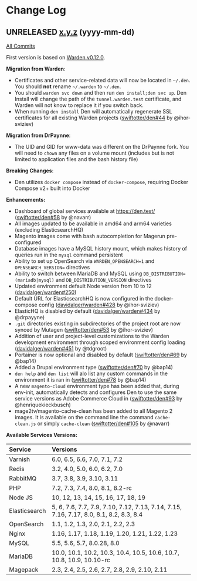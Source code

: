 # Change Log

## UNRELEASED [x.y.z](https://github.com/swiftotter/den/tree/x.y.z) (yyyy-mm-dd)
[All Commits](https://github.com/swiftotter/den/compare/a829648..main)

First version is based on [Warden v0.12.0](https://github.com/davidalger/warden).

**Migration from Warden**:
* Certificates and other service-related data will now be located in `~/.den`.  You should **not** rename `~/.warden` to `~/.den`.
* You should `warden svc down` and then run `den install;den svc up`. Den Install will change the path of the `tunnel.warden.test` certificate, and Warden will not know to replace it if you switch back.
* When running `den install` Den will automatically regenerate SSL certificates for all existing Warden projects ([swiftotter/den#44](https://github.com/swiftotter/den/pull/44) by @ihor-sviziev) 

**Migration from DrPaynne**:
* The UID and GID for www-data was different on the DrPaynne fork.  You will need to `chown` any files on a volume mount (includes but is not limited to application files and the bash history file)

**Breaking Changes**:
* Den utilizes `docker compose` instead of `docker-compose`, requiring Docker Compose v2+ built into Docker

**Enhancements:**

* Dashboard of global services available at https://den.test/ ([swiftotter/den#58](https://github.com/swiftotter/den/pull/58) by @navarr)
* All images updated to be available in amd64 and arm64 varieties (excluding ElasticsearchHQ)
* Magento images come with bash autocompletion for Magerun pre-configured
* Database images have a MySQL history mount, which makes history of queries run in the `mysql` command persistent
* Ability to set up OpenSearch via `WARDEN_OPENSEARCH=1` and `OPENSEARCH_VERSION=` directives
* Ability to switch between MariaDB and MySQL using `DB_DISTRIBUTION=(mariadb|mysql)` and `DB_DISTRIBUTION_VERSION` directives
* Updated environment default Node version from 10 to 12 ([davidalger/warden#250](https://github.com/davidalger/warden/issues/250))
* Default URL for ElasticsearchHQ is now configured in the docker-compose config ([davidalger/warden#428](https://github.com/davidalger/warden/pull/428) by @ihor-sviziev)
* ElasticHQ is disabled by default ([davidalger/warden#434](https://github.com/davidalger/warden/pull/434) by @drpayyne)
* `.git` directories existing in subdirectories of the project root are now synced by Mutagen ([swiftotter/den#53](https://github.com/swiftotter/den/pull/53) by @ihor-sviziev)
* Addition of user and project-level customizations to the Warden development environment through scoped environment config loading ([davidalger/warden#451](https://github.com/davidalger/warden/pull/451) by @tdgroot)
* Portainer is now optional and disabled by default ([swiftotter/den#69](https://github.com/swiftotter/den/pull/69) by @bap14)
* Added a Drupal environment type ([swiftotter/den#70](https://github.com/swiftotter/den/pull/70) by @bap14)
* `den help` and `den list` will alo list any custom commands in the environment it is ran in ([swiftotter/den#78](https://github.com/swiftotter/den/pull/78) by @bap14)
* A new `magento-cloud` environment type has been added that, during env-init, automatically detects and configures Den to use the same service versions as Adobe Commerce Cloud in ([swiftotter/den#93](https://github.com/swiftotter/den/pull/93) by @henriquekieckbusch)
* mage2tv/magento-cache-clean has been added to all Magento 2 images.  It is available on the command line the command `cache-clean.js` or simply `cache-clean` ([swiftotter/den#105](https://github.com/swiftotter/den/pull/105) by @navarr)

**Available Services Versions:**

|Service|Versions|
|:--|:--|
| Varnish | 6.0, 6.5, 6.6, 7.0, 7.1, 7.2 |
| Redis | 3.2, 4.0, 5.0, 6.0, 6.2, 7.0 |
| RabbitMQ | 3.7, 3.8, 3.9, 3.10, 3.11 |
| PHP | 7.2, 7.3, 7.4, 8.0, 8.1, 8.2-rc |
| Node JS | 10, 12, 13, 14, 15, 16, 17, 18, 19 |
| Elasticsearch | 5, 6, 7.6, 7.7, 7.9, 7.10, 7.12, 7.13, 7.14, 7.15, 7.16, 7.17, 8.0, 8.1, 8.2, 8.3, 8.4 |
| OpenSearch | 1.1, 1.2, 1.3, 2.0, 2.1, 2.2, 2.3 |
| Nginx | 1.16, 1.17, 1.18, 1.19, 1.20, 1.21, 1.22, 1.23 |
| MySQL | 5.5, 5.6, 5.7, 8.0.28, 8.0 |
| MariaDB | 10.0, 10.1, 10.2, 10.3, 10.4, 10.5, 10.6, 10.7, 10.8, 10.9, 10.10-rc |
| Magepack | 2.3, 2.4, 2.5, 2.6, 2.7, 2.8, 2.9, 2.10, 2.11 |
